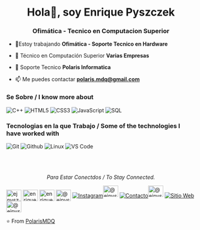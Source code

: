 <h1 align="center">Hola👋, soy Enrique Pyszczek</h1>
<h3 align="center">Ofimática - Tecnico en Computacion Superior</h3>

- 🔭Estoy trabajando **Ofimática - Soporte Tecnico en Hardware**

- 👯 Técnico en Computación Superior **Varias Empresas**

- 🤝 Soporte Tecnico **Polaris Informatica**

- 📫 Me puedes contactar **polaris.mdq@gmail.com**




### Se Sobre / I know more about </br>
![C++](https://img.shields.io/badge/-C++-000000?style=for-the-badge&logo=C%2B%2B&logoColor=00599C)
![HTML5](https://img.shields.io/badge/-HTML5-000000?style=for-the-badge&logo=HTML5)
![CSS3](https://img.shields.io/badge/-CSS3-000000?style=for-the-badge&logo=CSS3)
![JavaScript](https://img.shields.io/badge/-JavaScript-000000?style=for-the-badge&logo=javascript)
![SQL](https://img.shields.io/badge/-SQL-000000?style=for-the-badge&logo=MySQL)

### Tecnologias en la que Trabajo / Some of the technologies I have worked with</br>
![Git](http://img.shields.io/badge/-Git-000000?style=for-the-badge&logo=Git)
![Github](http://img.shields.io/badge/-Github-000000?style=for-the-badge&logo=Github&logoColor=green)
![Linux](http://img.shields.io/badge/-Linux-000000?style=for-the-badge&logo=linux)
![VS Code](http://img.shields.io/badge/-VS%20Code-000000?style=for-the-badge&logo=Visual-studio-code&logoColor=blue)
</br></br></br></br>


<p align="center">
  <i>Para Estar Conectdos / To Stay Connected.</i>

<a href="https://twitter.com/ejpyszczek" target="blank"><img align="center" src="https://raw.githubusercontent.com/rahuldkjain/github-profile-readme-generator/master/src/images/icons/Social/twitter.svg" alt="ejpyszczek" height="30" width="40" /></a>
<a href="https://linkedin.com/in/enrique-jose-pyszczek" target="blank"><img align="center" src="https://raw.githubusercontent.com/rahuldkjain/github-profile-readme-generator/master/src/images/icons/Social/linked-in-alt.svg" alt="enrique-jose-pyszczek" height="30" width="40" /></a>
<a href="https://fb.com/enriquejose.pyszczek" target="blank"><img align="center" src="https://raw.githubusercontent.com/rahuldkjain/github-profile-readme-generator/master/src/images/icons/Social/facebook.svg" alt="enriquejose.pyszczek" height="30" width="40" /></a>
<a href="https://medium.com/@ejpyszczek" target="blank"><img align="center" src="https://raw.githubusercontent.com/rahuldkjain/github-profile-readme-generator/master/src/images/icons/Social/medium.svg" alt="@ejpyszczek" height="30" width="40" /></a>
<a href="https://www.instagram.com/polaris.informatica" target="blank"><img align="center" alt="Instagram"><img src="https://raw.githubusercontent.com/rahuldkjain/github-profile-readme-generator/master/src/images/icons/Social/instagram.svg" alt="@ejpyszczek" height="30" width="40" /></a>
 <a href="mailto:polaris.mdq@gmail.com" target="blank"><img align="center" alt="Contacto"><img src="https://raw.githubusercontent.com/rahuldkjain/github-profile-readme-generator/master/src/images/icons/Social/gmail-512.svg" alt="@ejpyszczek" height="30" width="40" /></a>
 <a href="https://polarisinformatica.com.ar" target="blank"><img align="center" alt="Sitio Web"><img src="https://raw.githubusercontent.com/rahuldkjain/github-profile-readme-generator/master/src/images/icons/Social/medium.svg" alt="@ejpyszczek" height="30" width="40" /></a>
  </p>

⭐️ From [PolarisMDQ](https://github.com/PolarisMDQ)

